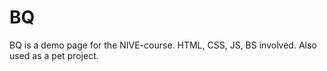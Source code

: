 # BQ
BQ is a demo page for the NIVE-course. HTML, CSS, JS, BS involved. Also used as a pet project.
